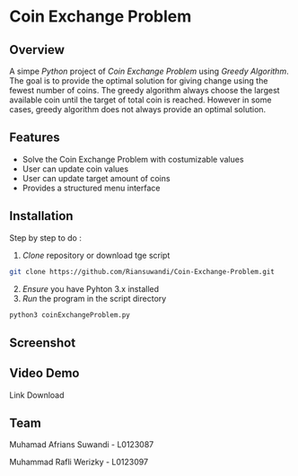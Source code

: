 # Coin Exchange Problem

## Overview

A simpe *Python* project of *Coin Exchange Problem* using *Greedy Algorithm*. The goal is to provide the optimal solution for giving change using the fewest number of coins. The greedy algorithm always choose the largest available coin until the target of total coin is reached. However in some cases, greedy algorithm does not always provide an optimal solution.

## Features

- Solve the Coin Exchange Problem with costumizable values
- User can update coin values
- User can update target amount of coins
- Provides a structured menu interface

## Installation

Step by step to do :

1. *Clone* repository or download tge script
```bash
git clone https://github.com/Riansuwandi/Coin-Exchange-Problem.git
```
2. *Ensure* you have Pyhton 3.x installed
3. *Run* the program in the script directory
```bash
python3 coinExchangeProblem.py
```
   
## Screenshot


## Video Demo

Link Download


## Team

Muhamad Afrians Suwandi - L0123087

Muhammad Rafli Werizky - L0123097
